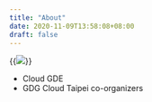 ```yaml
---
title: "About"
date: 2020-11-09T13:58:08+08:00
draft: false
---
```



{{<image src="/logo.png" caption="KAI CHU CHUNG" src_s="/logo.png" src_l="/logo.png" >}}


- Cloud GDE
- GDG Cloud Taipei co-organizers